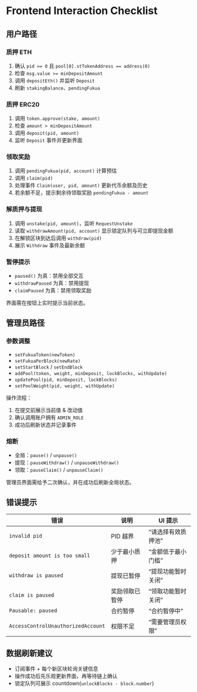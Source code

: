 # Frontend Interaction Checklist

## 用户路径

### 质押 ETH
1. 确认 `pid == 0` 且 `pool[0].stTokenAddress == address(0)`
2. 检查 `msg.value >= minDepositAmount`
3. 调用 `depositEth()` 并监听 `Deposit`
4. 刷新 `stakingBalance`、`pendingFukua`

### 质押 ERC20
1. 调用 `token.approve(stake, amount)`
2. 检查 `amount > minDepositAmount`
3. 调用 `deposit(pid, amount)`
4. 监听 `Deposit` 事件并更新界面

### 领取奖励
1. 调用 `pendingFukua(pid, account)` 计算预估
2. 调用 `claim(pid)`
3. 处理事件 `Claim(user, pid, amount)` 更新代币余额及历史
4. 若余额不足，提示剩余待领取奖励 `pendingFukua - amount`

### 解质押与提现
1. 调用 `unstake(pid, amount)`，监听 `RequestUnstake`
2. 读取 `withdrawAmount(pid, account)` 显示锁定队列与可立即提现金额
3. 在解锁区块到达后调用 `withdraw(pid)`
4. 展示 `Withdraw` 事件及最新余额

### 暂停提示
- `paused()` 为真：禁用全部交互
- `withdrawPaused` 为真：禁用提现
- `claimPaused` 为真：禁用领取奖励

界面需在按钮上实时提示当前状态。

## 管理员路径

### 参数调整
- `setFukuaToken(newToken)`
- `setFukuaPerBlock(newRate)`
- `setStartBlock` / `setEndBlock`
- `addPool(token, weight, minDeposit, lockBlocks, withUpdate)`
- `updatePool(pid, minDeposit, lockBlocks)`
- `setPoolWeight(pid, weight, withUpdate)`

操作流程：
1. 在提交前展示当前值 & 改动值
2. 确认调用账户拥有 `ADMIN_ROLE`
3. 成功后刷新状态并记录事件

### 熔断
- 全局：`pause()` / `unpause()`
- 提现：`pauseWithdraw()` / `unpauseWithdraw()`
- 领取：`pauseClaim()` / `unpauseClaim()`

管理员界面需给予二次确认，并在成功后刷新全局状态。

## 错误提示

| 错误 | 说明 | UI 提示 |
| --- | --- | --- |
| `invalid pid` | PID 越界 | “请选择有效质押池” |
| `deposit amount is too small` | 少于最小质押 | “金额低于最小门槛” |
| `withdraw is paused` | 提现已暂停 | “提现功能暂时关闭” |
| `claim is paused` | 奖励领取已暂停 | “领取功能暂时关闭” |
| `Pausable: paused` | 合约暂停 | “合约暂停中” |
| `AccessControlUnauthorizedAccount` | 权限不足 | “需要管理员权限” |

## 数据刷新建议

- 订阅事件 + 每个新区块轮询关键信息
- 操作成功后先乐观更新界面，再等待链上确认
- 锁定队列可展示 countdown(`unlockBlocks - block.number`)
